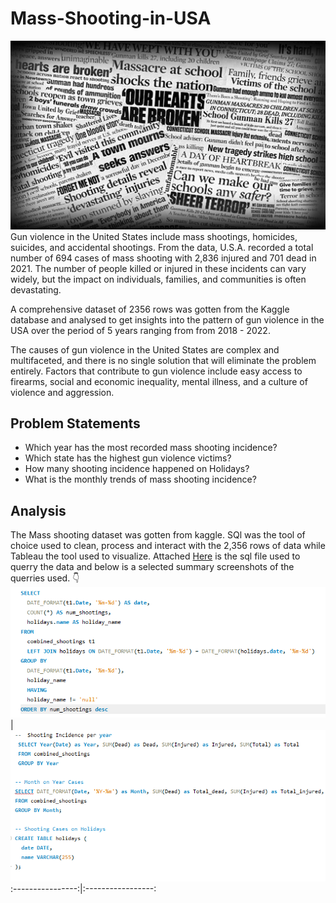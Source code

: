 # Mass-Shooting-in-USA

![Headline exact](gun-violence-1.jpg)
Gun violence in the United States include mass shootings, homicides, suicides, and accidental shootings. From the data, U.S.A. recorded a total number of 694 cases of mass shooting with 2,836 injured and 701 dead in 2021. The number of people killed or injured in these incidents can vary widely, but the impact on individuals, families, and communities is often devastating.

A comprehensive dataset of 2356 rows was gotten from the Kaggle database and analysed to get insights into the pattern of gun violence in the USA over the period of 5 years ranging from from 2018 - 2022.

The causes of gun violence in the United States are complex and multifaceted, and there is no single solution that will eliminate the problem entirely. Factors that contribute to gun violence include easy access to firearms, social and economic inequality, mental illness, and a culture of violence and aggression.

## Problem Statements
- Which year has the most recorded mass shooting incidence?
- Which state has the highest gun violence victims?
- How many shooting incidence happened on Holidays?
- What is the monthly trends of mass shooting incidence?

## Analysis
The Mass shooting dataset was gotten from kaggle. SQl was the tool of choice used to clean, process and interact with the 2,356 rows of data while Tableau the tool used to visualize. Attached [Here](https://github.com/DayoDak/Mass-Shooting-in-USA/blob/73324fda979f29a7c8557a26d7d4de44942581a1/USA%20Mass%20Shooting.sql) is the sql file used to querry the data and below is a selected summary screenshots of the querries used. 👇
![](USAquerry.png)|![](USAquerry2.png)
:----------------:|:-----------------:


